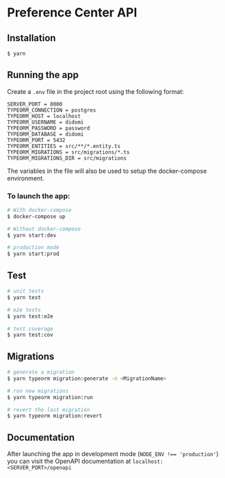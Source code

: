 # Preference Center API

## Installation

```bash
$ yarn
```

## Running the app

Create a `.env` file in the project root using the following format:

```
SERVER_PORT = 8000
TYPEORM_CONNECTION = postgres
TYPEORM_HOST = localhost
TYPEORM_USERNAME = didomi
TYPEORM_PASSWORD = password
TYPEORM_DATABASE = didomi
TYPEORM_PORT = 5432
TYPEORM_ENTITIES = src/**/*.entity.ts
TYPEORM_MIGRATIONS = src/migrations/*.ts
TYPEORM_MIGRATIONS_DIR = src/migrations
```

The variables in the file will also be used to setup the docker-compose environment.

### To launch the app:

```bash
# With docker-compose
$ docker-compose up

# Without docker-compose
$ yarn start:dev

# production mode
$ yarn start:prod
```

## Test

```bash
# unit tests
$ yarn test

# e2e tests
$ yarn test:e2e

# test coverage
$ yarn test:cov
```

## Migrations

```bash
# generate a migration
$ yarn typeorm migration:generate -n <MigrationName>

# run new migrations
$ yarn typeorm migration:run

# revert the last migration
$ yarn typeorm migration:revert
```

## Documentation

After launching the app in development mode (`NODE_ENV !== 'production'`) you can visit the OpenAPI documentation at `localhost:<SERVER_PORT>/openapi`
